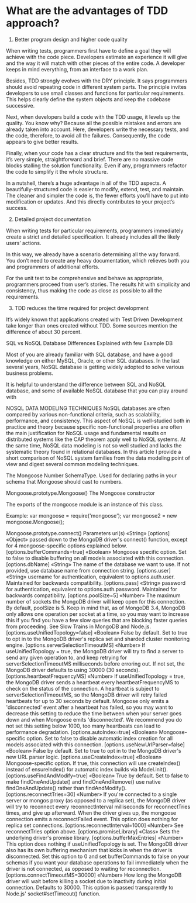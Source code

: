 # What are the advantages of TDD approach?

1. Better program design and higher code quality

When writing tests, programmers first have to define a goal they will achieve with the code piece. Developers estimate an experience it will give and the way it will match with other pieces of the entire code. A developer keeps in mind everything, from an interface to a work plan.

Besides, TDD strongly evolves with the DRY principle. It says programmers should avoid repeating code in different system parts. The principle invites developers to use small classes and functions for particular requirements. This helps clearly define the system objects and keep the codebase successive.

Next, when developers build a code with the TDD usage, it levels up the quality. You know why? Because all the possible mistakes and errors are already taken into account. Here, developers write the necessary tests, and the code, therefore, to avoid all the failures. Consequently, the code appears to give better results.

Finally, when your code has a clear structure and fits the test requirements, it’s very simple, straightforward and brief. There are no massive code blocks stalling the solution functionality. Even if any, programmers refactor the code to simplify it the whole structure.

In a nutshell, there’s a huge advantage in all of the TDD aspects. A beautifully-structured code is easier to modify, extend, test, and maintain. The cleaner and simpler the code is, the fewer efforts you’ll have to put into modification or updates. And this directly contributes to your project’s success.

2. Detailed project documentation

When writing tests for particular requirements, programmers immediately create a strict and detailed specification. It already includes all the likely users’ actions.

In this way, we already have a scenario determining all the way forward. You don’t need to create any heavy documentation, which relieves both you and programmers of additional efforts.

For the unit test to be comprehensive and behave as appropriate, programmers proceed from user’s stories. The results hit with simplicity and consistency, thus making the code as close as possible to all the requirements.

3. TDD reduces the time required for project development

It’s widely known that applications created with Test Driven Development take longer than ones created without TDD. Some sources mention the difference of about 30 percent.

SQL vs NoSQL Database Differences Explained with few Example DB

Most of you are already familiar with SQL database, and have a good knowledge on either MySQL, Oracle, or other SQL databases. In the last several years, NoSQL database is getting widely adopted to solve various business problems.

It is helpful to understand the difference between SQL and NoSQL database, and some of available NoSQL database that you can play around with

NOSQL DATA MODELING TECHNIQUES NoSQL databases are often compared by various non-functional criteria, such as scalability, performance, and consistency. This aspect of NoSQL is well-studied both in practice and theory because specific non-functional properties are often the main justification for NoSQL usage and fundamental results on distributed systems like the CAP theorem apply well to NoSQL systems. At the same time, NoSQL data modeling is not so well studied and lacks the systematic theory found in relational databases. In this article I provide a short comparison of NoSQL system families from the data modeling point of view and digest several common modeling techniques.

The Mongoose Number SchemaType. Used for declaring paths in your schema that Mongoose should cast to numbers.

Mongoose.prototype.Mongoose() The Mongoose constructor

The exports of the mongoose module is an instance of this class.

Example: var mongoose = require('mongoose'); var mongoose2 = new mongoose.Mongoose();

Mongoose.prototype.connect() Parameters uri(s) «String» [options] «Object» passed down to the MongoDB driver's connect() function, except for 4 mongoose-specific options explained below. [options.bufferCommands=true] «Boolean» Mongoose specific option. Set to false to disable buffering on all models associated with this connection. [options.dbName] «String» The name of the database we want to use. If not provided, use database name from connection string. [options.user] «String» username for authentication, equivalent to options.auth.user. Maintained for backwards compatibility. [options.pass] «String» password for authentication, equivalent to options.auth.password. Maintained for backwards compatibility. [options.poolSize=5] «Number» The maximum number of sockets the MongoDB driver will keep open for this connection. By default, poolSize is 5. Keep in mind that, as of MongoDB 3.4, MongoDB only allows one operation per socket at a time, so you may want to increase this if you find you have a few slow queries that are blocking faster queries from proceeding. See Slow Trains in MongoDB and Node.js. [options.useUnifiedTopology=false] «Boolean» False by default. Set to true to opt in to the MongoDB driver's replica set and sharded cluster monitoring engine. [options.serverSelectionTimeoutMS] «Number» If useUnifiedTopology = true, the MongoDB driver will try to find a server to send any given operation to, and keep retrying for serverSelectionTimeoutMS milliseconds before erroring out. If not set, the MongoDB driver defaults to using 30000 (30 seconds). [options.heartbeatFrequencyMS] «Number» If useUnifiedTopology = true, the MongoDB driver sends a heartbeat every heartbeatFrequencyMS to check on the status of the connection. A heartbeat is subject to serverSelectionTimeoutMS, so the MongoDB driver will retry failed heartbeats for up to 30 seconds by default. Mongoose only emits a 'disconnected' event after a heartbeat has failed, so you may want to decrease this setting to reduce the time between when your server goes down and when Mongoose emits 'disconnected'. We recommend you do not set this setting below 1000, too many heartbeats can lead to performance degradation. [options.autoIndex=true] «Boolean» Mongoose-specific option. Set to false to disable automatic index creation for all models associated with this connection. [options.useNewUrlParser=false] «Boolean» False by default. Set to true to opt in to the MongoDB driver's new URL parser logic. [options.useCreateIndex=true] «Boolean» Mongoose-specific option. If true, this connection will use createIndex() instead of ensureIndex() for automatic index builds via Model.init(). [options.useFindAndModify=true] «Boolean» True by default. Set to false to make findOneAndUpdate() and findOneAndRemove() use native findOneAndUpdate() rather than findAndModify(). [options.reconnectTries=30] «Number» If you're connected to a single server or mongos proxy (as opposed to a replica set), the MongoDB driver will try to reconnect every reconnectInterval milliseconds for reconnectTries times, and give up afterward. When the driver gives up, the mongoose connection emits a reconnectFailed event. This option does nothing for replica set connections. [options.reconnectInterval=1000] «Number» See reconnectTries option above. [options.promiseLibrary] «Class» Sets the underlying driver's promise library. [options.bufferMaxEntries] «Number» This option does nothing if useUnifiedTopology is set. The MongoDB driver also has its own buffering mechanism that kicks in when the driver is disconnected. Set this option to 0 and set bufferCommands to false on your schemas if you want your database operations to fail immediately when the driver is not connected, as opposed to waiting for reconnection. [options.connectTimeoutMS=30000] «Number» How long the MongoDB driver will wait before killing a socket due to inactivity during initial connection. Defaults to 30000. This option is passed transparently to Node.js' socket#setTimeout() function.